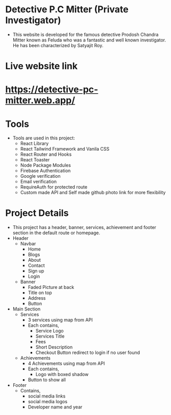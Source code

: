 # Detective P.C Mitter (Private Investigator)
* This website is developed for the famous detective Prodosh Chandra Mitter known as Feluda who was a fantastic and well known investigator. He has been characterized by Satyajit Roy.

# Live website link
# https://detective-pc-mitter.web.app/

# Tools
* Tools are used in this project:
    * React Library
    * React Tailwind Framework and Vanila CSS
    * React Router and Hooks
    * React Toaster
    * Node Package Modules
    * Firebase Authentication
    * Google verification
    * Email verification
    * RequireAuth for protected route
    * Custom made API and Self made github photo link for more flexibility

# Project Details
* This project has a header, banner, services, achievement and footer section in the default route or homepage.
* Header
    * Navbar
        * Home
        * Blogs
        * About
        * Contact
        * Sign up
        * Login
    * Banner
        * Faded Picture at back
        * Title on top
        * Address
        * Button
* Main Section
    * Services
        * 3 services using map from API
        *  Each contains,
            * Service Logo
            * Services Title
            * Fees
            * Short Description
            * Checkout Button redirect to login if no user found
    * Achievements
        * 4 Achievements using map from API
        * Each contains,
            * Logo with boxed shadow
        * Button to show all
* Footer
    * Contains,
        * social media links
        * social media logos
        * Developer name and year

    